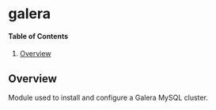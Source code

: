# galera

#### Table of Contents

1. [Overview](#overview)

## Overview

Module used to install and configure a Galera MySQL cluster.
